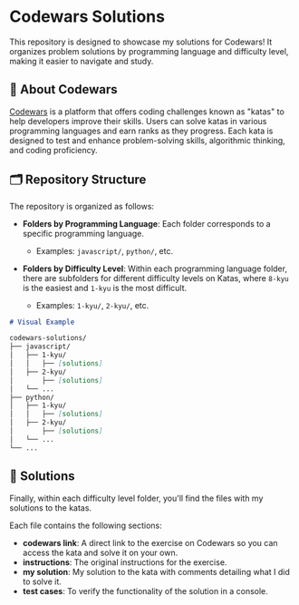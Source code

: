 # Codewars Solutions

This repository is designed to showcase my solutions for Codewars! It organizes problem solutions by programming language and difficulty level, making it easier to navigate and study.

## 🎯 About Codewars 
[Codewars](https://www.codewars.com/dashboard) is a platform that offers coding challenges known as "katas" to help developers improve their skills. Users can solve katas in various programming languages and earn ranks as they progress. Each kata is designed to test and enhance problem-solving skills, algorithmic thinking, and coding proficiency.

## 🗂️ Repository Structure

The repository is organized as follows:

- **Folders by Programming Language**: Each folder corresponds to a specific programming language.
  - Examples: `javascript/`, `python/`, etc.

- **Folders by Difficulty Level**: Within each programming language folder, there are subfolders for different difficulty levels on Katas, where `8-kyu` is the easiest and `1-kyu` is the most difficult.
  - Examples: `1-kyu/`, `2-kyu/`, etc.

```markdown
# Visual Example

codewars-solutions/
├── javascript/
│   ├── 1-kyu/
│   │   ├── [solutions] 
│   ├── 2-kyu/
│       ├── [solutions] 
│   └── ...
├── python/
│   ├── 1-kyu/
│   │   ├── [solutions] 
│   ├── 2-kyu/
│       ├── [solutions] 
│   └── ...
└── ...

```

## 🧩 Solutions

Finally, within each difficulty level folder, you'll find the files with my solutions to the katas.

Each file contains the following sections:

- **codewars link**: A direct link to the exercise on Codewars so you can access the kata and solve it on your own.
- **instructions**: The original instructions for the exercise.
- **my solution**: My solution to the kata with comments detailing what I did to solve it.
- **test cases**: To verify the functionality of the solution in a console.


